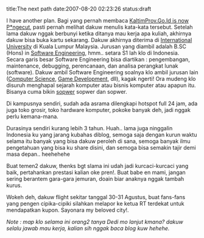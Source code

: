 title:The next path
date:2007-08-20 02:23:26
status:draft

I have another plan. Bagi yang pernah membaca <a href="http://kecebongsoft.wordpress.com/2007/08/08/kaltimprovgoid-is-now-pngecut/">KaltimProv.Go.Id is now P*ngecut</a>, pasti pernah melihat dakuw menulis kata-kata tersebut. Setelah lama dakuw nggak berbunyi ketika ditanya mau kerja apa kuliah, akhirnya dakuw bisa buka kartu sekarang. Dakuw akhirnya diterima di <a href="http://www.intimal.edu.my/">International University</a> di Kuala Lumpur  Malaysia. Jurusan yang diambil adalah B.SC (Hons) in <a href="http://en.wikipedia.org/wiki/Software_engineering">Software Engineering</a>, hmm.. setara S1 lah klo di Indonesia. Secara garis besar Software Engineering bisa diartikan : pengembangan, maintenance, debugging, perencanaan, dan analisa perangkat lunak (software). Dakuw ambil Software Engineering soalnya klo ambil jurusan lain (<a href="http://en.wikipedia.org/wiki/Computer_science">Computer Science</a>, <a href="http://en.wikipedia.org/wiki/Game">Game Development</a>, dll), kagak ngerti! Ora mudeng klo disuruh menghapal sejarah komputer atau bisnis komputer atau apapun itu. Bisanya cuma bikin <a href="http://en.wikipedia.org/wiki/Software">sopwer</a> sopwer dan sopwer.

Di kampusnya sendiri, sudah ada asrama dilengkapi hotspot full 24 jam, ada juga toko grosir, toko hardware komputer, pokoke banyak deh, jadi nggak perlu kemana-mana.

Durasinya sendiri kurang lebih 3 tahun. Huah.. lama juga ninggalin Indonesia ku yang jarang kubahas diblog, semoga saja dengan kurun waktu selama itu banyak yang bisa dakuw peroleh di sana, semoga banyak ilmu pengetahuan yang bisa ku share disini, dan semoga bisa semakin tajir demi masa depan.. heehehehe

Buat temen2 dakuw, thenks bgt slama ini udah jadi kurcaci-kurcaci yang baik, pertahankan prestasi kalian oke pren!. Buat babe en mami, jangan sering berantem gara-gara jemuran, doain biar anaknya nggak tambah kurus.

Wokeh deh, dakuw flight sekitar tanggal 30-31 Agustus, buat fans-fans yang pengen cipika-cipiki silahkan melapor ke ketua RT terdekat untuk mendapatkan kupon. Sayonara my beloved city!.

<em>Note : map klo selama ini orang2 tanya Dedi mo lanjut kmana? dakuw selalu jawab mau kerja, kalian sih nggak baca blog kuw hehehe.</em>